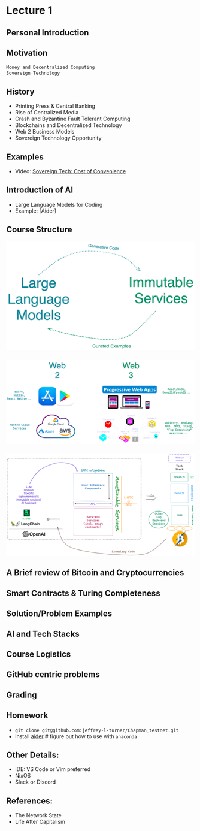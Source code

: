 # Lecture 1

## Personal Introduction

## Motivation
    Money and Decentralized Computing
    Sovereign Technology

## History
- Printing Press & Central Banking
- Rise of Centralized Media
- Crash and Byzantine Fault Tolerant Computing
- Blockchains and Decentralized Technology
- Web 2 Business Models
- Sovereign Technology Opportunity

## Examples
- Video: [Sovereign Tech: Cost of Convenience](https://costofconvenience.film/)

## Introduction of AI
- Large Language Models for Coding
- Example: [Aider]

## Course Structure
<h5 style="text:italic" align="center"><em>
<div align="center"><img src="./generative_ai_code.png"></img></div>
</em></h5> 

<h5 style="text:italic" align="center"><em>
<div align="center"><img src="./Web2_3.png"></img></div>
</em></h5> 

<h5 style="text:italic" align="center"><em>
<div align="center"><img src="./Generative_Dapp_stack.png"></img></div>
</em></h5> 

## A Brief review of Bitcoin and Cryptocurrencies

## Smart Contracts & Turing Completeness

## Solution/Problem Examples

## AI and Tech Stacks

## Course Logistics

## GitHub centric problems

## Grading

## Homework
-  `git clone git@github.com:jeffrey-l-turner/Chapman_testnet.git`
-  install [aider](https://github.com/paul-gauthier/aider) # figure out how to use with `anaconda`

## Other Details:
- IDE: VS Code or Vim preferred
- NixOS
- Slack or Discord

## References:
- The Network State
- Life After Capitalism

